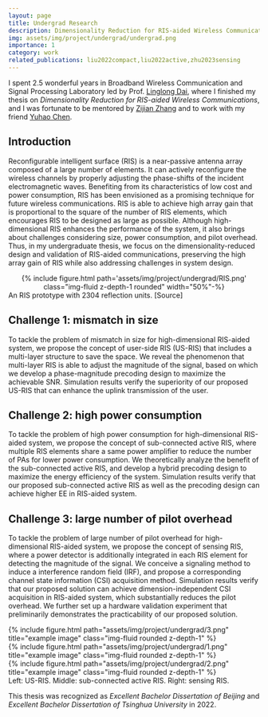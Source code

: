 ```yaml
---
layout: page
title: Undergrad Research
description: Dimensionality Reduction for RIS-aided Wireless Communications
img: assets/img/project/undergrad/undergrad.png
importance: 1
category: work
related_publications: liu2022compact,liu2022active,zhu2023sensing
---
```


I spent 2.5 wonderful years in Broadband Wireless Communication and Signal Processing Laboratory led by Prof. [Linglong Dai](http://oa.ee.tsinghua.edu.cn/dailinglong/), where I finished my thesis on *Dimensionality Reduction for RIS-aided Wireless Communications*, and I was fortunate to be mentored by [Zijian Zhang](https://zhangzij15.github.io/) and to work with my friend [Yuhao Chen](https://hericenes.github.io/yuhaochen.github.io/).

## Introduction
Reconfigurable intelligent surface (RIS) is a near-passive antenna array composed of a large number of elements. It can actively reconfigure the wireless channels by properly adjusting the phase-shifts of the incident electromagnetic waves. Benefiting from its characteristics of low cost and power consumption, RIS has been envisioned as a promising technique for future wireless communications. RIS is able to achieve high array gain that is proportional to the square of the number of RIS elements, which encourages RIS to be designed as large as possible. Although high-dimensional RIS enhances the performance of the system, it also brings about challenges considering size, power consumption, and pilot overhead. Thus, in my undergraduate thesis, we focus on the dimensionality-reduced design and validation of RIS-aided communications, preserving the high array gain of RIS while also addressing challenges in system design.

<div class="col-md-12" style="text-align: center;"> 
{% include figure.html path='assets/img/project/undergrad/RIS.png' class="img-fluid z-depth-1 rounded" width="50%"-%}
 </div>
 <div class="caption">
    An RIS prototype with 2304 reflection units. <a ref="https://www.ni.com/en/innovations/case-studies/23/tsinghua-university-low-power-communications-ris-ai-6g.html">[Source]</a>
</div>

## Challenge 1: mismatch in size

To tackle the problem of mismatch in size for high-dimensional RIS-aided
system, we propose the concept of user-side RIS (US-RIS) that includes a multi-layer
structure to save the space. We reveal the phenomenon that multi-layer RIS is able to
adjust the magnitude of the signal, based on which we develop a phase-magnitude precoding design to maximize the achievable SNR. Simulation results
verify the superiority of our proposed US-RIS that can enhance the uplink transmission
of the user.

## Challenge 2: high power consumption

To tackle the problem of high power consumption for high-dimensional
RIS-aided system, we propose the concept of sub-connected active RIS, where
multiple RIS elements share a same power amplifier to reduce the number of PAs
for lower power consumption. We theoretically analyze the benefit of the sub-connected active
RIS, and develop a hybrid precoding design to maximize the energy efficiency of
the system. Simulation results verify that our proposed sub-connected active RIS as well as the
precoding design can achieve higher EE in RIS-aided system.

## Challenge 3: large number of pilot overhead

To tackle the problem of large number of pilot overhead for high-dimensional RIS-aided system, we propose the concept of sensing RIS, where a power
detector is additionally integrated in each RIS element for detecting the magnitude of the
signal. We conceive a signaling method to induce a interference random field (IRF), and
propose a corresponding channel state information (CSI) acquisition method. Simulation
results verify that our proposed solution can achieve dimension-independent CSI acquisition in RIS-aided system, which substantially reduces the pilot overhead. We further
set up a hardware validation experiment that preliminarily demonstrates the practicability of our proposed solution.

<div class="row">
    <div class="col-sm mt-3 mt-md-0">
        {% include figure.html path="assets/img/project/undergrad/3.png" title="example image" class="img-fluid rounded z-depth-1" %}
    </div>
    <div class="col-sm mt-3 mt-md-0">
        {% include figure.html path="assets/img/project/undergrad/1.png" title="example image" class="img-fluid rounded z-depth-1" %}
    </div>
    <div class="col-sm mt-3 mt-md-0">
        {% include figure.html path="assets/img/project/undergrad/2.png" title="example image" class="img-fluid rounded z-depth-1" %}
    </div>
</div>
<div class="caption">
    Left: US-RIS. Middle: sub-connected active RIS. Right: sensing RIS.
</div>

This thesis was recognized as *Excellent Bachelor Dissertation of Beijing* and *Excellent Bachelor Dissertation of Tsinghua University* in 2022.